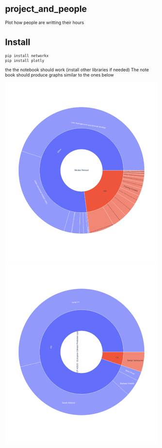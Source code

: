 # project_and_people

Plot how people are writting their hours

# Install

```
pip install networkx
pip install plotly
```

the the notebook should work (install other libraries if needed)
The note book should produce graphs similar to the ones below

![Engineer view](./eng.png)
![Project view](./proj.png)
